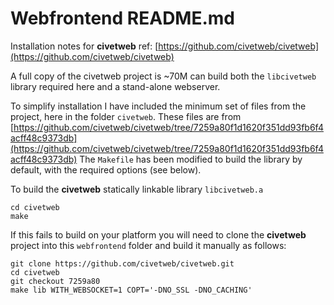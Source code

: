 Webfrontend README.md
===================
Installation notes for **civetweb** ref: [https://github.com/civetweb/civetweb](https://github.com/civetweb/civetweb)

A full copy of the civetweb project is ~70M can build both the `libcivetweb` library required here and a stand-alone webserver.

To simplify installation I have included the minimum set of files from the project, here in the folder `civetweb`. These files are from [https://github.com/civetweb/civetweb/tree/7259a80f1d1620f351dd93fb6f4acff48c9373db](https://github.com/civetweb/civetweb/tree/7259a80f1d1620f351dd93fb6f4acff48c9373db)
The `Makefile` has been modified to build the library by default, with the required options (see below).

To build the **civetweb** statically linkable library `libcivetweb.a`
```
cd civetweb
make
```
If this fails to build on your platform you will need to clone the **civetweb** project into this `webfrontend` folder and build it manually as follows:
```
git clone https://github.com/civetweb/civetweb.git
cd civetweb
git checkout 7259a80
make lib WITH_WEBSOCKET=1 COPT='-DNO_SSL -DNO_CACHING'
```
